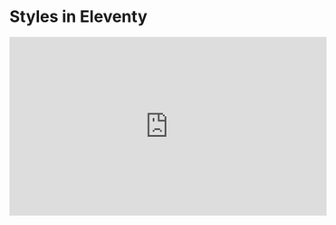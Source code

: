 # Styles in Eleventy

<iframe width="560" height="315" src="https://www.youtube.com/embed/-wULyhQVj1s" title="YouTube video player" frameborder="0" allow="accelerometer; autoplay; clipboard-write; encrypted-media; gyroscope; picture-in-picture" allowfullscreen></iframe>